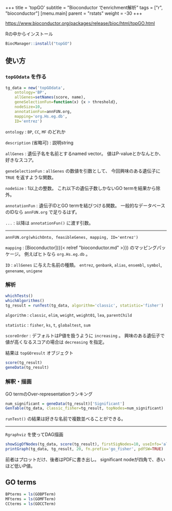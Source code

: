 +++
title = 'topGO'
subtitle = "Bioconductor でenrichment解析"
tags = ["r", "bioconductor"]
[menu.main]
  parent = "rstats"
  weight = -30
+++

<https://www.bioconductor.org/packages/release/bioc/html/topGO.html>

Rの中からインストール

```r
BiocManager::install("topGO")
```

## 使い方

### `topGOdata` を作る

```r
tg_data = new('topGOdata',
    ontology='BP',
    allGenes=setNames(score, name),
    geneSelectionFun=function(x) {x > threshold},
    nodeSize=10,
    annotationFun=annFUN.org,
    mapping='org.Hs.eg.db',
    ID='entrez')
```

`ontology`
:   `BP`, `CC`, `MF` のどれか

`description` (省略可)
:   説明string

`allGenes`
:   遺伝子名を名前とするnamed vector。
    値はP-valueとかなんとか、好きなスコア。

`geneSelectionFun`
:   `allGenes` の数値を引数として、
    今回興味のある遺伝子に `TRUE` を返すような関数。

`nodeSize`
:   1以上の整数。
    これ以下の遺伝子数しかないGO termを結果から除外。

`annotationFun`
:   遺伝子IDとGO termを結びつける関数。
    一般的なデータベースのIDなら `annFUN.org` で足りるはず。

`...`
:   以降は `annotationFun()` に渡す引数。

------------------------------------------------------------------------

`annFUN.org(whichOnto, feasibleGenes, mapping, ID='entrez')`

`mapping`
:   [Bioconductor]({{< relref "bioconductor.md" >}}) のマッピングパッケージ。
    例えばヒトなら `org.Hs.eg.db` 。

`ID`
:   `allGenes` に与えた名前の種類。
    `entrez`, `genbank`, `alias`, `ensembl`,
    `symbol`, `genename`, `unigene`

### 解析

```r
whichTests()
whichAlgorithms()
tg_result = runTest(tg_data, algorithm='classic', statistic='fisher')
```

`algorithm`
:   `classic`, `elim`, `weight`,
    `weight01`, `lea`, `parentChild`

`statistic`
:   `fisher`, `ks`, `t`, `globaltest`, `sum`

`scoreOrder`
:   デフォルトはP値を扱うように `increasing` 。
    興味のある遺伝子で値が高くなるスコアの場合は `decreasing` を指定。

結果は `topGOresult` オブジェクト

```r
score(tg_result)
geneData(tg_result)
```

### 解釈・描画

GO termのOver-representationランキング

```r
num_significant = geneData(tg_result)['Significant']
GenTable(tg_data, classic_fisher=tg_result, topNodes=num_significant)
```

`runTest()` の結果は好きな名前で複数並べることができる。

------------------------------------------------------------------------

`Rgraphviz` を使ってDAG描画

```r
showSigOfNodes(tg_data, score(tg_result), firstSigNodes=10, useInfo='all')
printGraph(tg_data, tg_result, 20, fn.prefix='go_fisher', pdfSW=TRUE)
```

前者はプロットだけ、後者はPDFに書き出し。
significant nodeが四角で、赤いほど低いP値。

## GO terms

```r
BPterms = ls(GOBPTerm)
MFterms = ls(GOMFTerm)
CCterms = ls(GOCCTerm)
```
